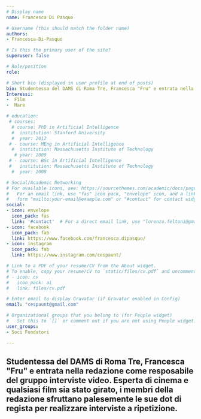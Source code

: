 ```yaml
---
# Display name
name: Francesca Di Pasquo

# Username (this should match the folder name)
authors:
- Francesca-Di-Pasquo

# Is this the primary user of the site?
superuser: false

# Role/position
role:

# Short bio (displayed in user profile at end of posts)
bio: Studentessa del DAMS di Roma Tre, Francesca "Fru" e entrata nella redazione come resposabile del gruppo interviste video. Esperta di cinema e qualsiasi film sia stato girato, i membri della redazione sfruttano palesemente le sue dot di regista per realizzare interviste a ripetizione.
Interessi:
-  Film
-  Mare

# education:
 # courses:
  # course: PhD in Artificial Intelligence
  #  institution: Stanford University
  #  year: 2012
 # - course: MEng in Artificial Intelligence
  #  institution: Massachusetts Institute of Technology
   # year: 2009
 # - course: BSc in Artificial Intelligence
 #   institution: Massachusetts Institute of Technology
  #  year: 2008

# Social/Academic Networking
# For available icons, see: https://sourcethemes.com/academic/docs/page-builder/#icons
#   For an email link, use "fas" icon pack, "envelope" icon, and a link in the
#   form "mailto:your-email@example.com" or "#contact" for contact widget.
social:
- icon: envelope
  icon_pack: fas
  link: '#contact'  # For a direct email link, use "lorenzo.feltoni@gmail.com".
- icon: facebook
  icon_pack: fab
  link: https://www.facebook.com/francesca.dipasquo/
- icon: instagram
  icon_pack: fab
  link: https://www.instagram.com/cespaunt/

# Link to a PDF of your resume/CV from the About widget.
# To enable, copy your resume/CV to `static/files/cv.pdf` and uncomment the lines below.
# - icon: cv
#   icon_pack: ai
#   link: files/cv.pdf

# Enter email to display Gravatar (if Gravatar enabled in Config)
email: "cespaunt@gmail.com"

# Organizational groups that you belong to (for People widget)
#   Set this to `[]` or comment out if you are not using People widget.
user_groups:
- Soci Fondatori

---
```

Studentessa del DAMS di Roma Tre, Francesca "Fru" e entrata nella redazione come resposabile del gruppo interviste video. Esperta di cinema e qualsiasi film sia stato girato, i membri della redazione sfruttano palesemente le sue dot di regista per realizzare interviste a ripetizione.
---
